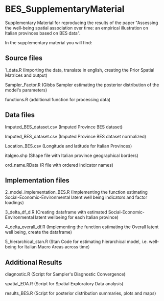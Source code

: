 # BES_SupplementaryMaterial
Supplementary Material for reproducing the results of the paper "Assessing the well-being spatial association over time: an empirical illustration on Italian provinces based on BES data".

In the supplementary material you will find:

Source files
--------
1_data.R (Importing the data, translate in english, creating the Prior Spatial Matrices and output)

Sampler_Factor.R (Gibbs Sampler estimating the posterior distribution of the model's parameters)

functions.R (additional function for processing data)

Data files
--------
Imputed_BES_dataset.csv (Imputed Province BES dataset)

Imputed_BES_dataset.csv (Imputed Province BES dataset normalized)

Location_BES.csv (Longitude and latitude for Italian Provinces)

italgeo.shp (Shape file with Italian province geographical borders)

ord_name.RData (R file with ordered indicator names)

Implementation files
--------

2_model_implementation_BES.R (Implementing the function estimating Social-Economic-Environmental latent well being indicators and factor loadings)

3_delta_df_d.R (Creating dataframe with estimated Social-Economic-Environmental latent wellbeing for each Italian province)

4_delta_overall_df.R (Implementing the function estimating the Overall latent well being, create the dataframe)

5_hierarchical_stan.R  (Stan Code for estimating hierarchical model, i.e. well-being for Italian Macro Areas across time)

Additional Results
--------
diagnostic.R (Script for Sampler's Diagnostic Convergence)

spatial_EDA.R (Script for Spatial Exploratory Data analysis)

results_BES.R (Script for posterior distribution summaries, plots and maps)

